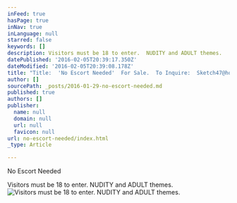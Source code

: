 ```yaml
---
inFeed: true
hasPage: true
inNav: true
inLanguage: null
starred: false
keywords: []
description: Visitors must be 18 to enter.  NUDITY and ADULT themes.
datePublished: '2016-02-05T20:39:17.350Z'
dateModified: '2016-02-05T20:39:08.178Z'
title: "Title:  'No Escort Needed'  For Sale.  To Inquire:  Sketch47@hotmail.com"
author: []
sourcePath: _posts/2016-01-29-no-escort-needed.md
published: true
authors: []
publisher:
  name: null
  domain: null
  url: null
  favicon: null
url: no-escort-needed/index.html
_type: Article

---
```

No Escort Needed

Visitors must be 18 to enter.  NUDITY and ADULT themes.
![Visitors must be 18 to enter.  NUDITY and ADULT themes.](https://s3-us-west-2.amazonaws.com/the-grid-img/p/657c356b4c4347c76d0b4020bcc721aab04fcfa7.jpg)